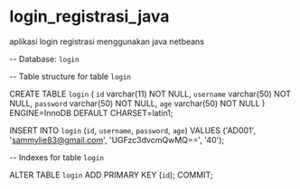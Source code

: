 # login_registrasi_java
aplikasi login registrasi menggunakan java netbeans

-- Database: `login`

-- Table structure for table `login`

CREATE TABLE `login` (
  `id` varchar(11) NOT NULL,
  `username` varchar(50) NOT NULL,
  `password` varchar(50) NOT NULL,
  `age` varchar(50) NOT NULL
) ENGINE=InnoDB DEFAULT CHARSET=latin1;


INSERT INTO `login` (`id`, `username`, `password`, `age`) VALUES
('AD001', 'sammylie83@gmail.com', 'UGFzc3dvcmQwMQ==', '40');

-- Indexes for table `login`

ALTER TABLE `login`
  ADD PRIMARY KEY (`id`);
COMMIT;
